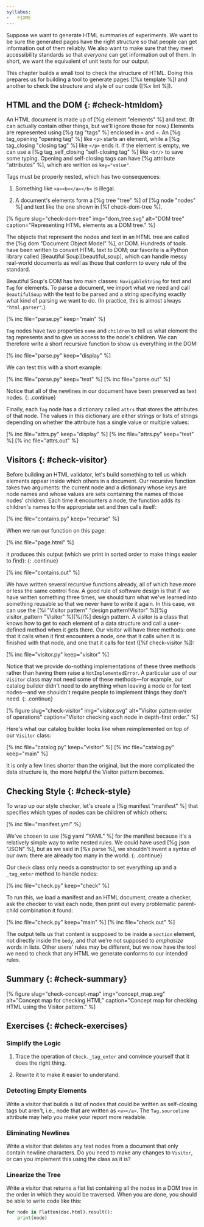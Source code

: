 ```yaml
---
syllabus:
-   FIXME
---
```


Suppose we want to generate HTML summaries of experiments.
We want to be sure the generated pages have the right structure
so that people can get information out of them reliably.
We also want to make sure that they meet accessibility standards
so that *everyone* can get information out of them.
In short,
we want the equivalent of unit tests for our output.

This chapter builds a small tool to check the structure of HTML.
Doing this prepares us for building a tool to generate pages ([%x template %])
and another to check the structure and style of our code ([%x lint %]).

## HTML and the DOM {: #check-htmldom}

An HTML document is made up of [%g element "elements" %] and text.
(It can actually contain other things, but we'll ignore those for now.)
Elements are represented using [%g tag "tags" %] enclosed in `<` and `>`.
An [%g tag_opening "opening tag" %] like `<p>` starts an element,
while a [%g tag_closing "closing tag" %] like `</p>` ends it.
If the element is empty,
we can use a [%g tag_self_closing "self-closing tag" %] like `<br/>`
to save some typing.
Opening and self-closing tags can have [%g attribute "attributes" %],
which are written as `key="value"`.

Tags must be properly nested,
which has two consequences:

1.  Something like `<a><b></a></b>` is illegal.

2.  A document's elements form a [%g tree "tree" %] of [%g node "nodes" %] and text
    like the one shown in [%f check-dom-tree %].

[% figure
   slug="check-dom-tree"
   img="dom_tree.svg"
   alt="DOM tree"
   caption="Representing HTML elements as a DOM tree."
%]

The objects that represent the nodes and text in an HTML tree
are called the [%g dom "Document Object Model" %], or DOM.
Hundreds of tools have been written to convert HTML text to DOM;
our favorite is a Python library called [Beautiful Soup][beautiful_soup],
which can handle messy real-world documents
as well as those that conform to every rule of the standard.

Beautiful Soup's DOM has two main classes:
`NavigableString` for text and `Tag` for elements.
To parse a document,
we import what we need and call `BeautifulSoup` with
the text to be parsed
and a string specifying exactly what kind of parsing we want to do.
(In practice, this is almost always `"html.parser"`.)

[% inc file="parse.py" keep="main" %]

`Tag` nodes have two properties `name` and `children`
to tell us what element the tag represents
and to give us access to the node's children.
We can therefore write a short recursive function
to show us everything in the DOM:

[% inc file="parse.py" keep="display" %]

We can test this with a short example:

[% inc file="parse.py" keep="text" %]
[% inc file="parse.out" %]

Notice that all of the newlines in our document
have been preserved as text nodes.
{: .continue}

Finally,
each `Tag` node has a dictionary called `attrs`
that stores the attributes of that node.
The values in this dictionary are either strings or lists of strings
depending on whether the attribute has a single value or multiple values:

[% inc file="attrs.py" keep="display" %]
[% inc file="attrs.py" keep="text" %]
[% inc file="attrs.out" %]

## Visitors {: #check-visitor}

Before building an HTML validator,
let's build something to tell us
which elements appear inside which others in a document.
Our recursive function takes two arguments:
the current node and a dictionary
whose keys are node names and whose values are sets
containing the names of those nodes' children.
Each time it encounters a node,
the function adds its children's names to the appropriate set
and then calls itself:

[% inc file="contains.py" keep="recurse" %]

When we run our function on this page:

[% inc file="page.html" %]

it produces this output
(which we print in sorted order to make things easier to find):
{: .continue}

[% inc file="contains.out" %]

We have written several recursive functions already,
all of which have more or less the same control flow.
A good rule of software design is that if we have written something three times,
we should turn what we've learned into something reusable
so that we never have to write it again.
In this case,
we can use the [%i "Visitor pattern" "design pattern!Visitor" %][%g visitor_pattern "Visitor" %][%/i%] design pattern.
A visitor is a class that knows how to get to each element of a data structure
and call a user-defined method when it gets there.
Our visitor will have three methods:
one that it calls when it first encounters a node,
one that it calls when it is finished with that node,
and one that it calls for text ([%f check-visitor %]):

[% inc file="visitor.py" keep="visitor" %]

Notice that we provide do-nothing implementations of these three methods
rather than having them raise a `NotImplementedError`.
A particular use of our `Visitor` class may not need some of these methods—for example,
our catalog builder didn't need to do anything when leaving a node or for text nodes—and
we shouldn't require people to implement things they don't need.
{: .continue}

[% figure
   slug="check-visitor"
   img="visitor.svg"
   alt="Visitor pattern order of operations"
   caption="Visitor checking each node in depth-first order."
%]

Here's what our catalog builder looks like
when reimplemented on top of our `Visitor` class:

[% inc file="catalog.py" keep="visitor" %]
[% inc file="catalog.py" keep="main" %]

It is only a few lines shorter than the original,
but the more complicated the data structure is,
the more helpful the Visitor pattern becomes.

## Checking Style {: #check-style}

To wrap up our style checker,
let's create a [%g manifest "manifest" %] that specifies
which types of nodes can be children of which others:

[% inc file="manifest.yml" %]

We've chosen to use [%g yaml "YAML" %] for the manifest
because it's a relatively simple way to write nested rules.
We could have used [%g json "JSON" %],
but as we said in [%x parse %],
we shouldn't invent a syntax of our own:
there are already too many in the world.
{: .continue}

Our `Check` class only needs a constructor to set everything up
and a `_tag_enter` method to handle nodes:

[% inc file="check.py" keep="check" %]

To run this,
we load a manifest and an HTML document,
create a checker,
ask the checker to visit each node,
then print out every problematic parent-child combination it found:

[% inc file="check.py" keep="main" %]
[% inc file="check.out" %]

The output tells us that content is supposed to be inside a `section` element,
not directly inside the `body`,
and that we're not supposed to *emphasize* words in lists.
Other users' rules may be different,
but we now have the tool we need
to check that any HTML we generate conforms to our intended rules.

## Summary {: #check-summary}

[% figure
   slug="check-concept-map"
   img="concept_map.svg"
   alt="Concept map for checking HTML"
   caption="Concept map for checking HTML using the Visitor pattern."
%]

## Exercises {: #check-exercises}

### Simplify the Logic

1.  Trace the operation of `Check._tag_enter`
    and convince yourself that it does the right thing.

2.  Rewrite it to make it easier to understand.

### Detecting Empty Elements

Write a visitor that builds a list of nodes
that could be written as self-closing tags but aren't,
i.e.,
node that are written as `<a></a>`.
The `Tag.sourceline` attribute may help you
make your report more readable.

### Eliminating Newlines

Write a visitor that deletes any text nodes from a document
that only contain newline characters.
Do you need to make any changes to `Visitor`,
or can you implement this using the class as it is?

### Linearize the Tree

Write a visitor that returns a flat list containing
all the nodes in a DOM tree
in the order in which they would be traversed.
When you are done,
you should be able to write code like this:

```python
for node in Flatten(doc.html).result():
    print(node)
```
